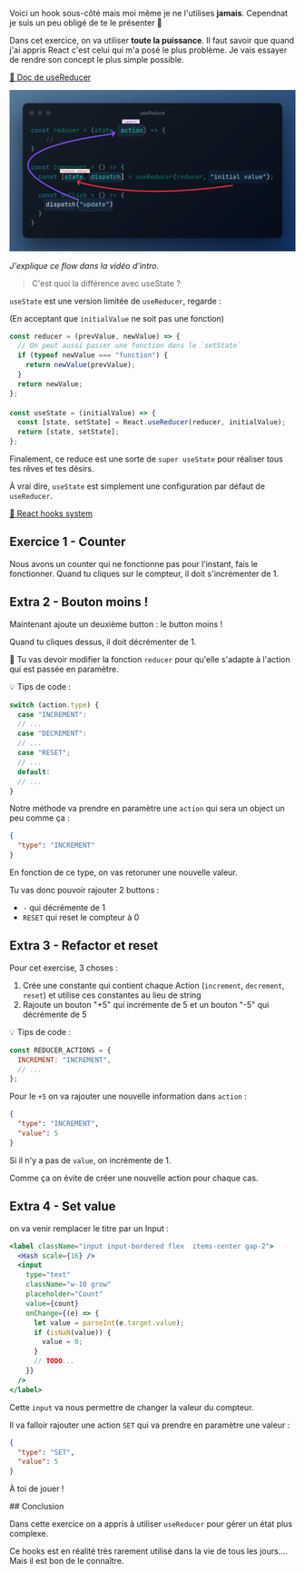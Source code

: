 Voici un hook sous-côté mais moi même je ne l'utilises **jamais**. Cependnat je suis un peu obligé de te le présenter 🤔

Dans cet exercice, on va utiliser **toute la puissance**. Il faut savoir que quand
j'ai appris React c'est celui qui m'a posé le plus problème. Je vais essayer
de rendre son concept le plus simple possible.

[📖 Doc de useReducer](https://react.dev/reference/react/useReducer)

![use reduce flow](../../../public/use-reduce-flow.png)

_J'explique ce flow dans la vidéo d'intro._

> C'est quoi la différence avec useState ?

`useState` est une version limitée de `useReducer`, regarde :

(En acceptant que `initialValue` ne soit pas une fonction)

```js
const reducer = (prevValue, newValue) => {
  // On peut aussi passer une fonction dans le `setState`
  if (typeof newValue === "function") {
    return newValue(prevValue);
  }
  return newValue;
};

const useState = (initialValue) => {
  const [state, setState] = React.useReducer(reducer, initialValue);
  return [state, setState];
};
```

Finalement, ce reduce est une sorte de `super useState` pour
réaliser tous tes rêves et tes désirs.

À vrai dire, `useState` est simplement une configuration par défaut de `useReducer`.

[📖 React hooks system](https://the-guild.dev/blog/react-hooks-system)

## Exercice 1 - Counter

Nous avons un counter qui ne fonctionne pas pour l'instant, fais
le fonctionner.
Quand tu cliques sur le compteur, il doit s'incrémenter de 1.

## Extra 2 - Bouton moins !

Maintenant ajoute un deuxième button : le button moins !

Quand tu cliques dessus, il doit décrémenter de 1.

🦁 Tu vas devoir modifier la fonction `reducer` pour qu'elle
s'adapte à l'action qui est passée en paramètre.

💡 Tips de code :

```js
switch (action.type) {
  case "INCREMENT":
  // ...
  case "DECREMENT":
  // ...
  case "RESET";
  // ...
  default:
  // ...
}
```

Notre méthode va prendre en paramètre une `action` qui sera un object un peu comme ça :

```json
{
  "type": "INCREMENT"
}
```

En fonction de ce type, on vas retoruner une nouvelle valeur.

Tu vas donc pouvoir rajouter 2 buttons :

- `-` qui décrémente de 1
- `RESET` qui reset le compteur à 0

## Extra 3 - Refactor et reset

Pour cet exercise, 3 choses :

1. Crée une constante qui contient chaque Action (`increment`, `decrement`, `reset`)
   et utilise ces constantes au lieu de string
2. Rajoute un bouton "+5" qui incrémente de 5 et un bouton "-5" qui décrémente de 5

💡 Tips de code :

```js
const REDUCER_ACTIONS = {
  INCREMENT: "INCREMENT",
  // ...
};
```

Pour le `+5` on va rajouter une nouvelle information dans `action` :

```json
{
  "type": "INCREMENT",
  "value": 5
}
```

Si il n'y a pas de `value`, on incrémente de 1.

Comme ça on évite de créer une nouvelle action pour chaque cas.

## Extra 4 - Set value

on va venir remplacer le titre par un Input :

```jsx
<label className="input input-bordered flex  items-center gap-2">
  <Hash scale={16} />
  <input
    type="text"
    className="w-10 grow"
    placeholder="Count"
    value={count}
    onChange={(e) => {
      let value = parseInt(e.target.value);
      if (isNaN(value)) {
        value = 0;
      }
      // TODO...
    }}
  />
</label>
```

Cette `input` va nous permettre de changer la valeur du compteur.

Il va falloir rajouter une action `SET` qui va prendre en paramètre une valeur :

```json
{
  "type": "SET",
  "value": 5
}
```

À toi de jouer !

## Conclusion

Dans cette exercice on a appris à utiliser `useReducer` pour gérer un état plus complexe.

Ce hooks est en réalité très rarement utilisé dans la vie de tous les jours.... Mais il est bon de le connaître.
